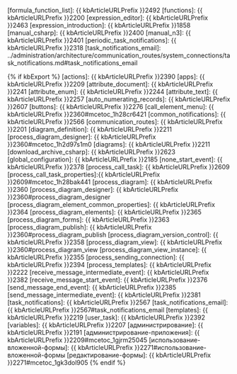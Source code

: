 [formula_function_list]: {{ kbArticleURLPrefix }}2492
[functions]: {{ kbArticleURLPrefix }}2200
[expression_editor]: {{ kbArticleURLPrefix }}2463
[expression_introduction]: {{ kbArticleURLPrefix }}1858
[manual_csharp]: {{ kbArticleURLPrefix }}2400
[manual_n3]: {{ kbArticleURLPrefix }}2401
[periodic_task_notifications]: {{ kbArticleURLPrefix }}2318
[task_notifications_email]: ../administration/architecture/communication_routes/system_connections/task_notifications.md#task_notifications_email

{% if kbExport %}
[actions]: {{ kbArticleURLPrefix }}2390
[apps]: {{ kbArticleURLPrefix }}2209
[attribute_document]: {{ kbArticleURLPrefix }}2241
[attribute_enum]: {{ kbArticleURLPrefix }}2244
[attribute_text]: {{ kbArticleURLPrefix }}2257
[auto_numerating_records]: {{ kbArticleURLPrefix }}2607
[buttons]: {{ kbArticleURLPrefix }}2276
[call_element_menu]: {{ kbArticleURLPrefix }}2360#mcetoc_1h28cr6421
[common_notifications]: {{ kbArticleURLPrefix }}2566
[communication_routes]: {{ kbArticleURLPrefix }}2201
[diagram_definition]: {{ kbArticleURLPrefix }}2211
[process_diagram_designer]: {{ kbArticleURLPrefix }}2360#mcetoc_1h2d97s1m0
[diagrams]: {{ kbArticleURLPrefix }}2211
[download_archive_csharp]: {{ kbArticleURLPrefix }}2623
[global_configuration]: {{ kbArticleURLPrefix }}2185
[none_start_event]: {{ kbArticleURLPrefix }}2378
[process_call_task]: {{ kbArticleURLPrefix }}2609
[process_call_task_properties]:{{ kbArticleURLPrefix }}2609#mcetoc_1h28bak441
[process_diagram]: {{ kbArticleURLPrefix }}2360
[process_diagram_designer]: {{ kbArticleURLPrefix }}2360#process_diagram_designer
[process_diagram_element_common_properties]: {{ kbArticleURLPrefix }}2364
[process_diagram_elements]: {{ kbArticleURLPrefix }}2365
[process_diagram_forms]: {{ kbArticleURLPrefix }}2363
[process_diagram_publish]: {{ kbArticleURLPrefix }}2360#process_diagram_publish
[process_diagram_version_control]: {{ kbArticleURLPrefix }}2358
[process_diagram_view]: {{ kbArticleURLPrefix }}2360#process_diagram_view
[process_diagram_view_instance]: {{ kbArticleURLPrefix }}2355
[process_sending_connection]: {{ kbArticleURLPrefix }}2394
[process_templates]: {{ kbArticleURLPrefix }}2222
[receive_message_intermediate_event]: {{ kbArticleURLPrefix }}2382
[receive_message_start_event]: {{ kbArticleURLPrefix }}2376
[send_message_end_event]: {{ kbArticleURLPrefix }}2385
[send_message_intermediate_event]: {{ kbArticleURLPrefix }}2381
[task_notifications]: {{ kbArticleURLPrefix }}2567
[task_notifications_email]: {{ kbArticleURLPrefix }}2567#task_notifications_email
[templates]: {{ kbArticleURLPrefix }}2219
[user_task]: {{ kbArticleURLPrefix }}2392
[variables]: {{ kbArticleURLPrefix }}2207
[администрирование]: {{ kbArticleURLPrefix }}2191
[администрирование-приложения]: {{ kbArticleURLPrefix }}2209#mcetoc_1gjrm25045
[использование-вложенной-формы]: {{ kbArticleURLPrefix }}2271#использование-вложенной-формы
[редактирование-формы]: {{ kbArticleURLPrefix }}2271#mcetoc_1gk3dol905
{% endif %}
